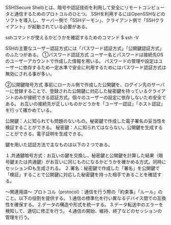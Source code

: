 SSH(Secure Shell)とは、暗号や認証技術を利用して安全にリモートコンピュータと通信するためのプロトコルのひとつ。
SSHを利用するにはOpenSSHなどのソフトを導入し、サーバー側で「SSHデーモン」、クライアント側で「SSHクライアント」が起動されている必要がある。

sshコマンドが使えるかどうかを確認するためのコマンド
$ ssh -V

SSHの主要なユーザー認証方式には「パスワード認証方式」「公開鍵認証方式」のふたつがある。
①パスワード認証方式
ユーザー名とパスワードは接続先OSのユーザーアカウントで作成した情報を用いる。
パスワードの管理や設定はユーザーに依存するため一定水準で安全に利用するためにはパスワード認証方式は無効にされる事が多い。

②公開鍵暗号方式
事前にローカル側で作成した公開鍵を、ログイン先のサーバーに登録することで、登録された公開鍵に対応した秘密鍵を持っているクライアントのみが接続できる認証方式。個々のユーザーの設定に依存しないため安全である。
お互いの接続先が正しいものかどうかを「ユーザー認証」「ホスト認証」を行って確かめている。

公開鍵：人に知られても問題のないもの。秘密鍵で作成した電子署名の妥当性を検証することができる。
秘密鍵：人に知られてはならない。公開鍵を生成することができる。電子証明を生成できる。

鍵を用いた認証方法で主なものは以下の２つである。

１.共通鍵暗号方式：お互いの鍵を交換し、秘密鍵と公開鍵を計算した結果（暗号鍵または共通鍵）がお互いに同じものになるかどうかを確かめる方式。同時にセッションIDも生成される。
２.署名：秘密鍵で作成した「署名」を公開鍵で「検証」することで公開鍵に対応した秘密鍵を持った相手であることを確認する。


〜関連用語〜
プロトコル（protocol）：通信を行う際の「約束事」「ルール」のこと。以下の役割を提供する。
1.通信の標準化を行い異なるデバイス間での互換性を確保する。
2.データの構造や形式を統一する。
3.データ転送中のエラーを検知して、適切に修正を行う。
4.通信の開始、維持、終了などのセッションの管理を行う。
